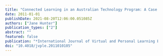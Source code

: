 ```yaml
---
title: "Connected Learning in an Australian Technology Program: A Case Study"
date: 2011-01-01
publishDate: 2021-08-20T12:06:00.051085Z
authors: ["Jane Hunter"]
publication_types: ["2"]
abstract: ""
featured: false
publication: "*International Journal of Virtual and Personal Learning Environments*"
doi: "10.4018/jvple.2011010105"
---
```


